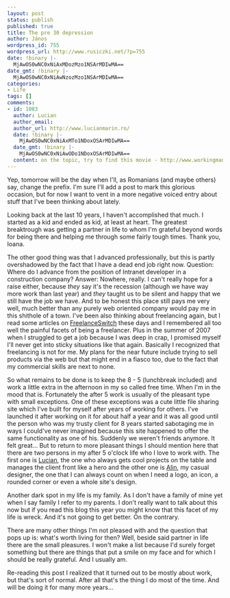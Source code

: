 ```yaml
---
layout: post
status: publish
published: true
title: The pre 30 depression
author: János
wordpress_id: 755
wordpress_url: http://www.rusiczki.net/?p=755
date: !binary |-
  MjAwOS0wNC0xNiAxMDozMzo1NSArMDIwMA==
date_gmt: !binary |-
  MjAwOS0wNC0xNiAwNzozMzo1NSArMDIwMA==
categories:
- Life
tags: []
comments:
- id: 1083
  author: Lucian
  author_email: 
  author_url: http://www.lucianmarin.ro/
  date: !binary |-
    MjAwOS0wNC0xNiAxMTo1NDoxOSArMDIwMA==
  date_gmt: !binary |-
    MjAwOS0wNC0xNiAwODo1NDoxOSArMDIwMA==
  content: on the topic, try to find this movie - http://www.workingmansdeath.com/
---
```

<p>Yep, tomorrow will be the day when I'll, as Romanians (and maybe others) say, change the prefix. I'm sure I'll add a post to mark this glorious occasion, but for now I want to vent in a more negative voiced entry about stuff that I've been thinking about lately.</p>
<p>Looking back at the last 10 years, I haven't accomplished that much. I started as a kid and ended as kid, at least at heart. The greatest breaktrough was getting a partner in life to whom I'm grateful beyond words for being there and helping me through some fairly tough times. Thank you, Ioana.</p>
<p>The other good thing was that I advanced professionally, but this is partly overshadowed by the fact that I have a dead end job right now. Question: Where do I advance from the position of Intranet developer in a construction company? Answer: Nowhere, really. I can't really hope for a raise either, because <em>they</em> say it's the recession (although we have way more work than last year) and <em>they</em> taught us to be silent and happy that we still have the job we have. And to be honest this place still pays me very well, much better than any purely web oriented company would pay me in this shithole of a town. I've been also thinking about freelancing again, but I read some articles on <a href="http://www.freelanceswitch.com">FreelanceSwitch</a> these days and I remembered all too well the painful facets of being a freelancer. Plus in the summer of 2007 when I struggled to get a job because I was deep in crap, I promised myself I'll never get into sticky situations like that again. Basically I recognized that freelancing is not for me. My plans for the near future include trying to sell products via the web but that might end in a fiasco too, due to the fact that my commercial skills are next to none.</p>
<p>So what remains to be done is to keep the 8 - 5 (lunchbreak included) and work a little extra in the afternoon in my so called free time. When I'm in the mood that is. Fortunately the after 5 work is usually of the pleasant type with small exceptions. One of these exceptions was a cute little file sharing site which I've built for myself after years of working for others. I've launched it after working on it for about half a year and it was all good until the person who was my trusty client for 8 years started sabotaging me in ways I could've never imagined because this site happened to offer the same functionality as one of his. Suddenly we weren't friends anymore. It felt great... But to return to more pleasant things I should mention here that there are two persons in my after 5 o'clock life who I love to work with. The first one is <a href="http://www.lucianmarin.ro">Lucian</a>, the one who always gets cool projects on the table and manages the client front like a hero and the other one is <a href="http://www.adnan.ro">Alin</a>, my casual designer, the one that I can always count on when I need a logo, an icon, a rounded corner or even a whole site's design.</p>
<p>Another dark spot in my life is my family. As I don't have a family of mine yet when I say family I refer to my parents. I don't really want to talk about this now but if you read this blog this year you might know that this facet of my life is wreck. And it's not going to get better. On the contrary.</p>
<p>There are many other things I'm not pleased with and the question that pops up is: what's worth living for then? Well, beside said partner in life there are the small pleasures. I won't make a list because I'd surely forget something but there are things that put a smile on my face and for which I should be really grateful. And I usually am.</p>
<p>Re-reading this post I realized that it turned out to be mostly about work, but that's sort of normal. After all that's the thing I do most of the time. And will be doing it for many more years...</p>

